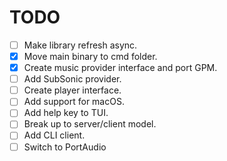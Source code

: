 # TODO

- [ ] Make library refresh async.
- [x] Move main binary to cmd folder.
- [x] Create music provider interface and port GPM.
- [ ] Add SubSonic provider.
- [ ] Create player interface.
- [ ] Add support for macOS.
- [ ] Add help key to TUI.
- [ ] Break up to server/client model.
- [ ] Add CLI client.
- [ ] Switch to PortAudio